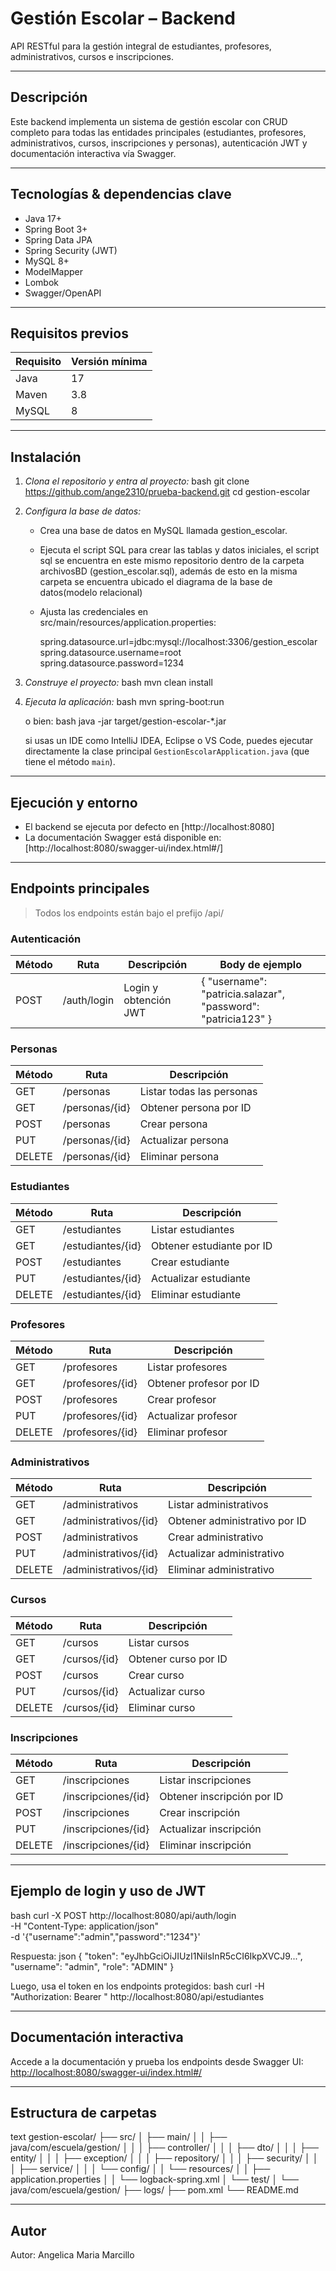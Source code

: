 # Gestión Escolar – Backend 

API RESTful para la gestión integral de estudiantes, profesores, administrativos, cursos e inscripciones.

---

## Descripción

Este backend implementa un sistema de gestión escolar con CRUD completo para todas las entidades principales (estudiantes, profesores, administrativos, cursos, inscripciones y personas), autenticación JWT y documentación interactiva vía Swagger.

---

## Tecnologías & dependencias clave

- Java 17+
- Spring Boot 3+
- Spring Data JPA
- Spring Security (JWT)
- MySQL 8+
- ModelMapper
- Lombok
- Swagger/OpenAPI

---

## Requisitos previos

| Requisito | Versión mínima |
|-----------|---------------|
| Java      | 17            |
| Maven     | 3.8           |
| MySQL     | 8             |

---

## Instalación

1. *Clona el repositorio y entra al proyecto:*
   bash
   git clone <https://github.com/ange2310/prueba-backend.git>
   cd gestion-escolar
   

2. *Configura la base de datos:*
   - Crea una base de datos en MySQL llamada gestion_escolar.
   - Ejecuta el script SQL para crear las tablas y datos iniciales, el script sql se encuentra en este mismo repositorio dentro de la carpeta archivosBD (gestion_escolar.sql), además de esto en la misma carpeta se encuentra ubicado el diagrama de la base de datos(modelo relacional)

   - Ajusta las credenciales en src/main/resources/application.properties:
     
     spring.datasource.url=jdbc:mysql://localhost:3306/gestion_escolar
     spring.datasource.username=root
     spring.datasource.password=1234
     

3. *Construye el proyecto:*
   bash
   mvn clean install
   

4. *Ejecuta la aplicación:*
   bash
   mvn spring-boot:run
   
   o bien:
   bash
   java -jar target/gestion-escolar-*.jar

   si usas un IDE como IntelliJ IDEA, Eclipse o VS Code, puedes ejecutar directamente la clase principal `GestionEscolarApplication.java` (que tiene el método `main`). 
   

---

## Ejecución y entorno

- El backend se ejecuta por defecto en [http://localhost:8080]
- La documentación Swagger está disponible en:  
  [http://localhost:8080/swagger-ui/index.html#/]

---

## Endpoints principales

> Todos los endpoints están bajo el prefijo /api/

### Autenticación

| Método | Ruta           | Descripción           | Body de ejemplo                                  |
|--------|----------------|----------------------|--------------------------------------------------|
| POST   | /auth/login    | Login y obtención JWT| { "username": "patricia.salazar", "password": "patricia123" }    |

### Personas

| Método | Ruta                | Descripción                  |
|--------|---------------------|------------------------------|
| GET    | /personas           | Listar todas las personas    |
| GET    | /personas/{id}      | Obtener persona por ID       |
| POST   | /personas           | Crear persona                |
| PUT    | /personas/{id}      | Actualizar persona           |
| DELETE | /personas/{id}      | Eliminar persona             |

### Estudiantes

| Método | Ruta                    | Descripción                  |
|--------|-------------------------|------------------------------|
| GET    | /estudiantes            | Listar estudiantes           |
| GET    | /estudiantes/{id}       | Obtener estudiante por ID    |
| POST   | /estudiantes            | Crear estudiante             |
| PUT    | /estudiantes/{id}       | Actualizar estudiante        |
| DELETE | /estudiantes/{id}       | Eliminar estudiante          |

### Profesores

| Método | Ruta                    | Descripción                  |
|--------|-------------------------|------------------------------|
| GET    | /profesores             | Listar profesores            |
| GET    | /profesores/{id}        | Obtener profesor por ID      |
| POST   | /profesores             | Crear profesor               |
| PUT    | /profesores/{id}        | Actualizar profesor          |
| DELETE | /profesores/{id}        | Eliminar profesor            |

### Administrativos

| Método | Ruta                        | Descripción                  |
|--------|-----------------------------|------------------------------|
| GET    | /administrativos            | Listar administrativos       |
| GET    | /administrativos/{id}       | Obtener administrativo por ID|
| POST   | /administrativos            | Crear administrativo         |
| PUT    | /administrativos/{id}       | Actualizar administrativo    |
| DELETE | /administrativos/{id}       | Eliminar administrativo      |

### Cursos

| Método | Ruta                | Descripción                  |
|--------|---------------------|------------------------------|
| GET    | /cursos             | Listar cursos                |
| GET    | /cursos/{id}        | Obtener curso por ID         |
| POST   | /cursos             | Crear curso                  |
| PUT    | /cursos/{id}        | Actualizar curso             |
| DELETE | /cursos/{id}        | Eliminar curso               |

### Inscripciones

| Método | Ruta                        | Descripción                  |
|--------|-----------------------------|------------------------------|
| GET    | /inscripciones              | Listar inscripciones         |
| GET    | /inscripciones/{id}         | Obtener inscripción por ID   |
| POST   | /inscripciones              | Crear inscripción            |
| PUT    | /inscripciones/{id}         | Actualizar inscripción       |
| DELETE | /inscripciones/{id}         | Eliminar inscripción         |

---

## Ejemplo de login y uso de JWT

bash
curl -X POST http://localhost:8080/api/auth/login \
  -H "Content-Type: application/json" \
  -d '{"username":"admin","password":"1234"}'

Respuesta:
json
{
  "token": "eyJhbGciOiJIUzI1NiIsInR5cCI6IkpXVCJ9...",
  "username": "admin",
  "role": "ADMIN"
}

Luego, usa el token en los endpoints protegidos:
bash
curl -H "Authorization: Bearer <token>" http://localhost:8080/api/estudiantes


---

## Documentación interactiva

Accede a la documentación y prueba los endpoints desde Swagger UI:  
[http://localhost:8080/swagger-ui/index.html#/](http://localhost:8080/swagger-ui/index.html#/)

---

## Estructura de carpetas

text
gestion-escolar/
├── src/
│   ├── main/
│   │   ├── java/com/escuela/gestion/
│   │   │   ├── controller/
│   │   │   ├── dto/
│   │   │   ├── entity/
│   │   │   ├── exception/
│   │   │   ├── repository/
│   │   │   ├── security/
│   │   │   ├── service/
│   │   │   └── config/
│   │   └── resources/
│   │       ├── application.properties
│   │       └── logback-spring.xml
│   └── test/
│       └── java/com/escuela/gestion/
├── logs/
├── pom.xml
└── README.md

---


## Autor

Autor: Angelica Maria Marcillo
